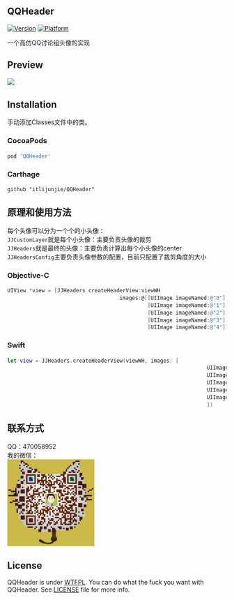 ## QQHeader
[![Version](https://img.shields.io/cocoapods/v/QQHeader.svg?style=flat)](http://cocoapods.org/pods/QQHeader)
[![Platform](https://img.shields.io/cocoapods/p/QQHeader.svg?style=flat)](http://cocoapods.org/pods/QQHeader)

一个高仿QQ讨论组头像的实现
## Preview
<img src="https://raw.githubusercontent.com/itlijunjie/QQHeader/master/ScreenShot.png" width="320px"/></br>
## Installation
手动添加Classes文件中的类。
### CocoaPods
```ruby
pod 'QQHeader'
```
### Carthage
```ogdl
github "itlijunjie/QQHeader"
```
## 原理和使用方法
每个头像可以分为一个个的小头像：<br/>
`JJCustomLayer`就是每个小头像：主要负责头像的裁剪<br/>
`JJHeaders`就是最终的头像：主要负责计算出每个小头像的center<br/>
`JJHeadersConfig`主要负责头像参数的配置，目前只配置了裁剪角度的大小<br/>
### Objective-C
```objective-c
UIView *view = [JJHeaders createHeaderView:viewWH
                                    images:@[[UIImage imageNamed:@"0"],
                                             [UIImage imageNamed:@"1"],
                                             [UIImage imageNamed:@"2"],
                                             [UIImage imageNamed:@"3"],
                                             [UIImage imageNamed:@"4"]]];
```
### Swift
```swift
let view = JJHeaders.createHeaderView(viewWH, images: [
                                                                UIImage(named: "0")!,
                                                                UIImage(named: "1")!,
                                                                UIImage(named: "2")!,
                                                                UIImage(named: "3")!,
                                                                UIImage(named: "4")!
                                                                ])
```
## 联系方式
QQ：470058952</br>
我的微信：</br>
<img src="https://raw.githubusercontent.com/itlijunjie/image/master/微信.png" width="200px" /></br>
## License
QQHeader is under [WTFPL](http://www.wtfpl.net/). You can do what the fuck you want with QQHeader. See [LICENSE](LICENSE) file for more info.
